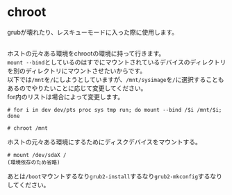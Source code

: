 # chroot
grubが壊れたり、レスキューモードに入った際に使用します。
## 
ホストの元々ある環境をchrootの環境に持って行きます。  
`mount --bind`としているのはすでにマウントされているデバイスのディレクトリを別のディレクトリにマウントさせたいからです。  
以下では`/mnt`を`/`にしようとしていますが、`/mnt/sysimage`を`/`に選択することもあるのでやりたいことに応じて変更してください。  
for内のリストは場合によって変更します。
```
# for i in dev dev/pts proc sys tmp run; do mount --bind /$i /mnt/$i; done
```
```
# chroot /mnt
```
ホストの元々ある環境にするためにディスクデバイスをマウントする。
```
# mount /dev/sdaX /
(環境依存のため省略)
```
あとは`/boot`マウントするなり`grub2-install`するなり`grub2-mkconfig`するなりしてください。

